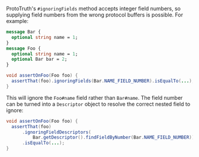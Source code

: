 ProtoTruth's `#ignoringFields` method accepts integer field numbers, so
supplying field numbers from the wrong protocol buffers is possible. For
example:

```proto
message Bar {
  optional string name = 1;
}
message Foo {
  optional string name = 1;
  optional Bar bar = 2;
}
```

```java {.bad}
void assertOnFoo(Foo foo) {
  assertThat(foo).ignoringFields(Bar.NAME_FIELD_NUMBER).isEqualTo(...);
}
```

This will ignore the `Foo#name` field rather than `Bar#name`. The field number
can be turned into a `Descriptor` object to resolve the correct nested field to
ignore:

```java {.good}
void assertOnFoo(Foo foo) {
  assertThat(foo)
      .ignoringFieldDescriptors(
          Bar.getDescriptor().findFieldByNumber(Bar.NAME_FIELD_NUMBER))
      .isEqualTo(...);
}
```
